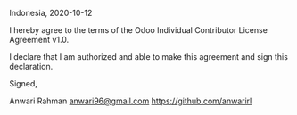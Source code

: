Indonesia, 2020-10-12

I hereby agree to the terms of the Odoo Individual Contributor License
Agreement v1.0.

I declare that I am authorized and able to make this agreement and sign this
declaration.

Signed,

Anwari Rahman anwari96@gmail.com https://github.com/anwarirl
